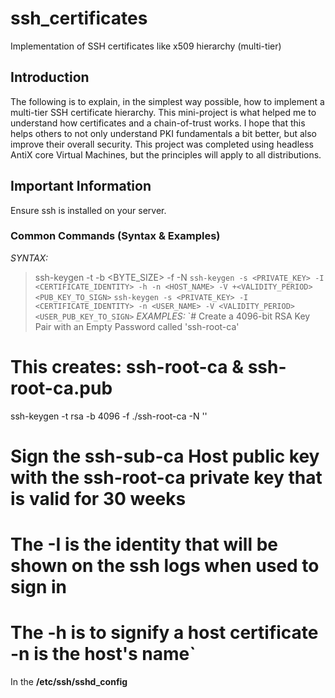 # ssh_certificates
Implementation of SSH certificates like x509 hierarchy (multi-tier)

## Introduction
The following is to explain, in the simplest way possible, how to implement a multi-tier SSH certificate hierarchy.
This mini-project is what helped me to understand how certificates and a chain-of-trust works.
I hope that this helps others to not only understand PKI fundamentals a bit better, but also improve their overall security.
This project was completed using headless AntiX core Virtual Machines, but the principles will apply to all distributions. 

## Important Information
Ensure ssh is installed on your server.

### Common Commands (Syntax & Examples)
*SYNTAX:*
> ssh-keygen -t <ALGORITHM> -b <BYTE_SIZE> -f <FILENAME> -N <PASSWORD>
`ssh-keygen -s <PRIVATE_KEY> -I <CERTIFICATE_IDENTITY> -h -n <HOST_NAME> -V +<VALIDITY_PERIOD> <PUB_KEY_TO_SIGN>`
`ssh-keygen -s <PRIVATE_KEY> -I <CERTIFICATE_IDENTITY> -n <USER_NAME> -V <VALIDITY_PERIOD> <USER_PUB_KEY_TO_SIGN>`
*EXAMPLES:*
`# Create a 4096-bit RSA Key Pair with an Empty Password called 'ssh-root-ca'
# This creates: ssh-root-ca & ssh-root-ca.pub
ssh-keygen -t rsa -b 4096 -f ./ssh-root-ca -N ''
# Sign the ssh-sub-ca Host public key with the ssh-root-ca private key that is valid for 30 weeks
# The -I is the identity that will be shown on the ssh logs when used to sign in
# The -h is to signify a host certificate -n is the host's name`

In the **/etc/ssh/sshd_config** 
